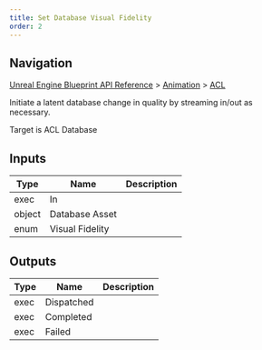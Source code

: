 ```yaml
---
title: Set Database Visual Fidelity
order: 2
---
```

## Navigation

[Unreal Engine Blueprint API Reference](https://dev.epicgames.com/documentation/en-us/unreal-engine/BlueprintAPI) > [Animation](https://dev.epicgames.com/documentation/en-us/unreal-engine/BlueprintAPI/Animation) > [ACL](https://dev.epicgames.com/documentation/en-us/unreal-engine/BlueprintAPI/Animation/ACL)

Initiate a latent database change in quality by streaming in/out as necessary.

Target is ACL Database

## Inputs

| Type | Name | Description |
| --- | --- | --- |
| exec | In |  |
| object | Database Asset |  |
| enum | Visual Fidelity |  |

## Outputs

| Type | Name | Description |
| --- | --- | --- |
| exec | Dispatched |  |
| exec | Completed |  |
| exec | Failed |  |
